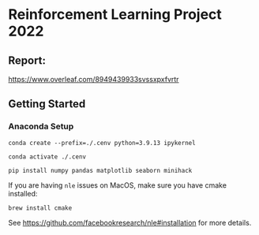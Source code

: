 # Reinforcement Learning Project 2022

## Report:

https://www.overleaf.com/8949439933svssxpxfvrtr

## Getting Started

### Anaconda Setup

```
conda create --prefix=./.cenv python=3.9.13 ipykernel

conda activate ./.cenv

pip install numpy pandas matplotlib seaborn minihack
```

If you are having ``nle`` issues on MacOS, make sure you have cmake installed:

```
brew install cmake
```

See https://github.com/facebookresearch/nle#installation for more details.




